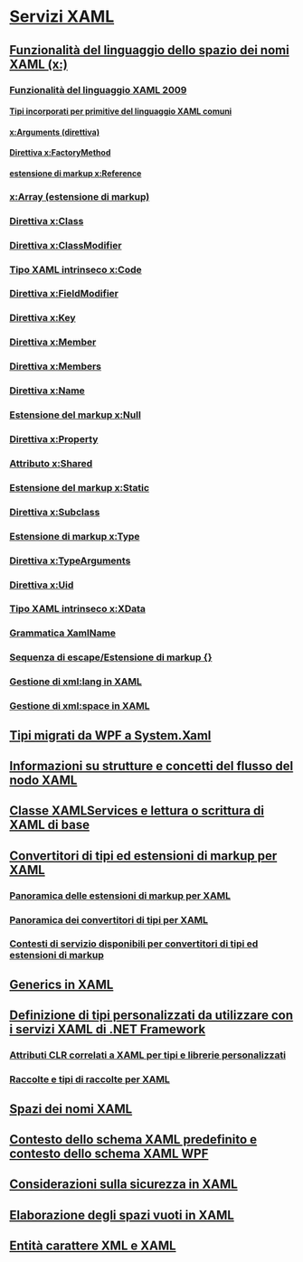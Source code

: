# [Servizi XAML](index.md)
## [Funzionalità del linguaggio dello spazio dei nomi XAML (x:)](xaml-namespace-x-language-features.md)
### [Funzionalità del linguaggio XAML 2009](xaml-2009-language-features.md)
#### [Tipi incorporati per primitive del linguaggio XAML comuni](built-in-types-for-common-xaml-language-primitives.md)
#### [x:Arguments (direttiva)](x-arguments-directive.md)
#### [Direttiva x:FactoryMethod](x-factorymethod-directive.md)
#### [estensione di markup x:Reference](x-reference-markup-extension.md)
### [x:Array (estensione di markup)](x-array-markup-extension.md)
### [Direttiva x:Class](x-class-directive.md)
### [Direttiva x:ClassModifier](x-classmodifier-directive.md)
### [Tipo XAML intrinseco x:Code](x-code-intrinsic-xaml-type.md)
### [Direttiva x:FieldModifier](x-fieldmodifier-directive.md)
### [Direttiva x:Key](x-key-directive.md)
### [Direttiva x:Member](x-member-directive.md)
### [Direttiva x:Members](x-members-directive.md)
### [Direttiva x:Name](x-name-directive.md)
### [Estensione del markup x:Null](x-null-markup-extension.md)
### [Direttiva x:Property](x-property-directive.md)
### [Attributo x:Shared](x-shared-attribute.md)
### [Estensione del markup x:Static](x-static-markup-extension.md)
### [Direttiva x:Subclass](x-subclass-directive.md)
### [Estensione di markup x:Type](x-type-markup-extension.md)
### [Direttiva x:TypeArguments](x-typearguments-directive.md)
### [Direttiva x:Uid](x-uid-directive.md)
### [Tipo XAML intrinseco x:XData](x-xdata-intrinsic-xaml-type.md)
### [Grammatica XamlName](xamlname-grammar.md)
### [Sequenza di escape/Estensione di markup {}](escape-sequence-markup-extension.md)
### [Gestione di xml:lang in XAML](xml-lang-handling-in-xaml.md)
### [Gestione di xml:space in XAML](xml-space-handling-in-xaml.md)
## [Tipi migrati da WPF a System.Xaml](types-migrated-from-wpf-to-system-xaml.md)
## [Informazioni su strutture e concetti del flusso del nodo XAML](understanding-xaml-node-stream-structures-and-concepts.md)
## [Classe XAMLServices e lettura o scrittura di XAML di base](xamlservices-class-and-basic-xaml-reading-or-writing.md)
## [Convertitori di tipi ed estensioni di markup per XAML](type-converters-and-markup-extensions-for-xaml.md)
### [Panoramica delle estensioni di markup per XAML](markup-extensions-for-xaml-overview.md)
### [Panoramica dei convertitori di tipi per XAML](type-converters-for-xaml-overview.md)
### [Contesti di servizio disponibili per convertitori di tipi ed estensioni di markup](service-contexts-available-to-type-converters-and-markup-extensions.md)
## [Generics in XAML](generics-in-xaml.md)
## [Definizione di tipi personalizzati da utilizzare con i servizi XAML di .NET Framework](defining-custom-types-for-use-with-net-framework-xaml-services.md)
### [Attributi CLR correlati a XAML per tipi e librerie personalizzati](xaml-related-clr-attributes-for-custom-types-and-libraries.md)
### [Raccolte e tipi di raccolte per XAML](collections-and-collection-types-for-xaml.md)
## [Spazi dei nomi XAML](xaml-namespaces-for-net-framework-xaml-services.md)
## [Contesto dello schema XAML predefinito e contesto dello schema XAML WPF](default-xaml-schema-context-and-wpf-xaml-schema-context.md)
## [Considerazioni sulla sicurezza in XAML](xaml-security-considerations.md)
## [Elaborazione degli spazi vuoti in XAML](whitespace-processing-in-xaml.md)
## [Entità carattere XML e XAML](xml-character-entities-and-xaml.md)

